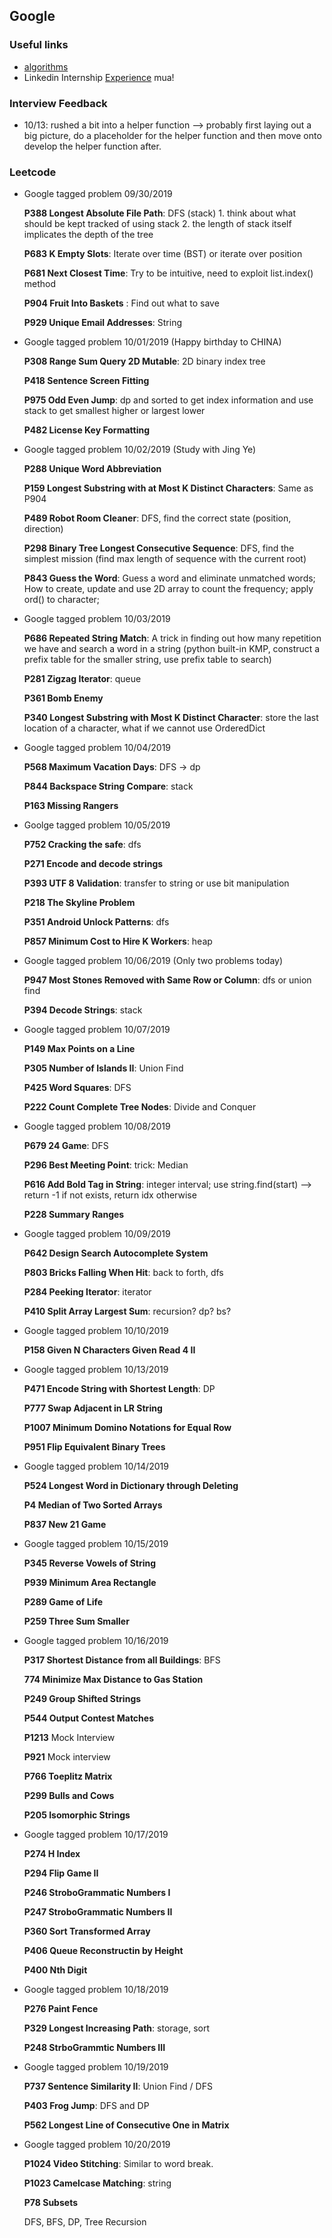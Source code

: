 ## Google

### Useful links

* [algorithms](https://www.1point3acres.com/bbs/thread-554991-1-1.html)
* Linkedin Internship [Experience](https://github.com/amscsun/cadence/blob/master/Google.md) mua!

### Interview Feedback

  * 10/13: rushed a bit into a helper function --> probably first laying out a big picture, do a placeholder for the helper function and then move onto develop the helper function after.

### Leetcode

  * Google tagged problem 09/30/2019

    __P388 Longest Absolute File Path__: DFS (stack) 1. think about what should be kept tracked of using stack 2. the length of stack itself implicates the depth of the tree

    __P683 K Empty Slots__: Iterate over time (BST) or iterate over position

    __P681 Next Closest Time__: Try to be intuitive, need to exploit list.index() method

    __P904 Fruit Into Baskets__ : Find out what to save

    __P929 Unique Email Addresses__: String

  * Google tagged problem 10/01/2019 (Happy birthday to CHINA)

    __P308 Range Sum Query 2D Mutable__: 2D binary index tree

    __P418 Sentence Screen Fitting__

    __P975 Odd Even Jump__: dp and sorted to get index information and use stack to get smallest higher or largest lower

    __P482 License Key Formatting__

  * Google tagged problem 10/02/2019 (Study with Jing Ye)

    __P288 Unique Word Abbreviation__

    __P159 Longest Substring with at Most K Distinct Characters__: Same as P904

    __P489 Robot Room Cleaner__: DFS, find the correct state (position, direction)

    __P298 Binary Tree Longest Consecutive Sequence__: DFS, find the simplest mission (find max length of sequence with the current root)

    __P843 Guess the Word__: Guess a word and eliminate unmatched words; How to create, update and use 2D array to count the frequency; apply ord() to character;

  * Google tagged problem 10/03/2019

    __P686 Repeated String Match__: A trick in finding out how many repetition we have and search a word in a string (python built-in KMP, construct a prefix table for the smaller string, use prefix table to search)

    __P281 Zigzag Iterator__: queue

    __P361 Bomb Enemy__

    __P340 Longest Substring with Most K Distinct Character__: store the last location of a character, what if we cannot use OrderedDict


  * Google tagged problem 10/04/2019

    __P568 Maximum Vacation Days__: DFS -> dp

    __P844 Backspace String Compare__: stack

    __P163 Missing Rangers__

  * Goolge tagged problem 10/05/2019

    __P752 Cracking the safe__: dfs

    __P271 Encode and decode strings__

    __P393 UTF 8 Validation__: transfer to string or use bit manipulation

    __P218 The Skyline Problem__

    __P351 Android Unlock Patterns__: dfs

    __P857 Minimum Cost to Hire K Workers__: heap

  * Google tagged problem 10/06/2019 (Only two problems today)

    __P947 Most Stones Removed with Same Row or Column__: dfs or union find

    __P394 Decode Strings__: stack

  * Google tagged problem 10/07/2019

    __P149 Max Points on a Line__

    __P305 Number of Islands II__: Union Find

    __P425 Word Squares__: DFS

    __P222 Count Complete Tree Nodes__: Divide and Conquer

  * Google tagged problem 10/08/2019

    __P679 24 Game__: DFS

    __P296 Best Meeting Point__: trick: Median

    __P616 Add Bold Tag in String__: integer interval; use string.find(start) --> return -1 if not exists, return idx otherwise

    __P228 Summary Ranges__

  * Google tagged problem 10/09/2019

    __P642 Design Search Autocomplete System__

    __P803 Bricks Falling When Hit__: back to forth, dfs

    __P284 Peeking Iterator__: iterator

    __P410 Split Array Largest Sum__: recursion? dp? bs?

  * Google tagged problem 10/10/2019

    __P158 Given N Characters Given Read 4 II__

  * Google tagged problem 10/13/2019

    __P471 Encode String with Shortest Length__: DP

    __P777 Swap Adjacent in LR String__

    __P1007 Minimum Domino Notations for Equal Row__

    __P951 Flip Equivalent Binary Trees__

  * Google tagged problem 10/14/2019

    __P524 Longest Word in Dictionary through Deleting__

    __P4 Median of Two Sorted Arrays__

    __P837 New 21 Game__

  * Google tagged problem 10/15/2019

    __P345 Reverse Vowels of String__

    __P939 Minimum Area Rectangle__

    __P289 Game of Life__

    __P259 Three Sum Smaller__

  * Google tagged problem 10/16/2019

    __P317 Shortest Distance from all Buildings__: BFS

    __774 Minimize Max Distance to Gas Station__    

    __P249 Group Shifted Strings__

    __P544 Output Contest Matches__

    __P1213__ Mock Interview

    __P921__ Mock interview

    __P766 Toeplitz Matrix__

    __P299 Bulls and Cows__

    __P205 Isomorphic Strings__

  * Google tagged problem 10/17/2019
    
    __P274 H Index__

    __P294 Flip Game II__

    __P246 StroboGrammatic Numbers I__

    __P247 StroboGrammatic Numbers II__

    __P360 Sort Transformed Array__

    __P406 Queue Reconstructin by Height__

    __P400 Nth Digit__

  * Google tagged problem 10/18/2019

    __P276 Paint Fence__

    __P329 Longest Increasing Path__: storage, sort

    __P248 StrboGrammtic Numbers III__

  * Google tagged problem 10/19/2019
    
    __P737 Sentence Similarity II__: Union Find / DFS

    __P403 Frog Jump__: DFS and DP

    __P562 Longest Line of Consecutive One in Matrix__

  * Google tagged problem 10/20/2019
    
    __P1024 Video Stitching__: Similar to word break.

    __P1023 Camelcase Matching__: string

    __P78 Subsets__

    

    DFS, BFS, DP, Tree Recursion

